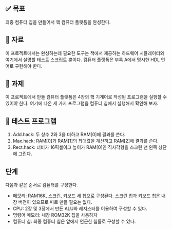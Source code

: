 ## ✅ 목표
최종 컴퓨터 칩을 만들어서 핵 컴퓨터 플랫폼을 완성한다. 

## 🧾 자료
이 프로젝트에서는 완성하는데 필요한 도구는 책에서 제공하는 하드웨어 시뮬레이터와 여기에서 설명할 테스트 스크립트 뿐이다.
컴퓨터 플랫폼은 부록 A에서 명시한 HDL 언어로 구현해야 한다.

## 🧪 과제
이 프로젝트에서 만들 컴퓨터 플랫폼은 4장의 핵 기계어로 작성된 프로그램을 실행할 수 있어야 한다.
여기에 나온 세 가지 프로그램을 컴퓨터 칩에서 실행해서 확인해 보자.

## 💾 테스트 프로그램
1. Add.hack: 두 상수 2와 3을 더하고 RAM[0]에 결과를 쓴다.
2. Max.hack: RAM[0]과 RAM[1]의 최대값을 계산하고 RAM[2]에 결과를 쓴다.
3. Rect.hack: 너비가 16픽셀이고 높이가 RAM[0]인 직사각형을 스크린 맨 왼쪽 상단에 그린다.

## 단계
다음과 같은 순서로 컴픂터를 구성한다.
- 메모리: RAM16K, 스크린, 키보드 세 칩으로 구성된다. 스크린 칩과 키보드 칩은 내장 버전이 있으므로 따로 만들 필요는 없다.
- CPU: 2장 및 3장에서 만든 ALU와 레지스터를 이용하여 구성할 수 있다.
- 명령어 메모리: 내장 ROM32K 칩을 사용하자
- 컴퓨터 칩: 최종 컴퓨터 칩은 앞에서 언근한 칩들로 구성할 수 있다.